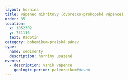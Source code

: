```yaml
---
layout: hornina
title: vápenec mikritový (dvorecko-prokopské vápence)
order: 35
location:
  x: 1052302
  y: 751116
  text: Radotín
category: bohemikum-pražská pánev
type:
  name: sedimenty
  description: horniny usazené
events:
  - description: vznik vápence
    geologic-period: paleozoikum#devon
---
```


